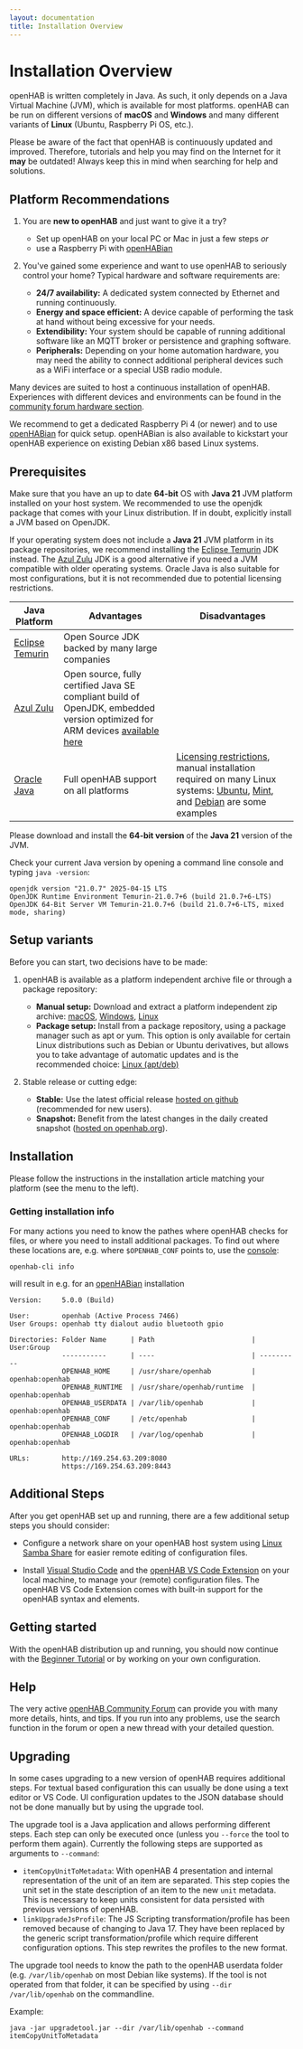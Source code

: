 ```yaml
---
layout: documentation
title: Installation Overview
---
```


# Installation Overview

openHAB is written completely in Java.
As such, it only depends on a Java Virtual Machine (JVM), which is available for most platforms.
openHAB can be run on different versions of **macOS** and **Windows** and many different variants of **Linux** (Ubuntu, Raspberry Pi OS, etc.).

Please be aware of the fact that openHAB is continuously updated and improved.
Therefore, tutorials and help you may find on the Internet for it **may** be outdated!
Always keep this in mind when searching for help and solutions.

## Platform Recommendations

1. You are **new to openHAB** and just want to give it a try?
    - Set up openHAB on your local PC or Mac in just a few steps _or_
    - use a Raspberry Pi with [openHABian](openhabian.html)

1. You've gained some experience and want to use openHAB to seriously control your home?
    Typical hardware and software requirements are:
    - **24/7 availability:** A dedicated system connected by Ethernet and running continuously.
    - **Energy and space efficient:** A device capable of performing the task at hand without being excessive for your needs.
    - **Extendibility:** Your system should be capable of running additional software like an MQTT broker or persistence and graphing software.
    - **Peripherals:** Depending on your home automation hardware, you may need the ability to connect additional peripheral devices such as a WiFi interface or a special USB radio module.

Many devices are suited to host a continuous installation of openHAB.
Experiences with different devices and environments can be found in the [community forum hardware section](https://community.openhab.org/c/hardware/server).

We recommend to get a dedicated Raspberry Pi 4 (or newer) and to use [openHABian](openhabian.html) for quick setup.
openHABian is also available to kickstart your openHAB experience on existing Debian x86 based Linux systems.

## Prerequisites

Make sure that you have an up to date **64-bit** OS with **Java 21** JVM platform installed on your host system.
We recommended to use the openjdk package that comes with your Linux distribution.
If in doubt, explicitly install a JVM based on OpenJDK.

If your operating system does not include a **Java 21** JVM platform in its package repositories, we recommend installing the [Eclipse Temurin](https://adoptium.net/temurin/releases/?os=any&arch=any&version=21) JDK instead.
The [Azul Zulu](https://www.azul.com/downloads/?version=java-21-lts&package=jdk#zulu) JDK is a good alternative if you need a JVM compatible with older operating systems.
Oracle Java is also suitable for most configurations, but it is not recommended due to potential licensing restrictions.

| Java Platform                                                                        | Advantages                                                                                                                                                         | Disadvantages                                                                                                                                                                                                                                                                                                 |
|--------------------------------------------------------------------------------------|--------------------------------------------------------------------------------------------------------------------------------------------------------------------|---------------------------------------------------------------------------------------------------------------------------------------------------------------------------------------------------------------------------------------------------------------------------------------------------------------|
| [Eclipse Temurin](https://adoptium.net/temurin/releases/?os=any&arch=any&version=21) | Open Source JDK backed by many large companies                                                                                                                     |                                                                                                                                                                                                                                                                                                               |
| [Azul Zulu](https://www.azul.com/downloads/?version=java-21-lts&package=jdk#zulu)    | Open source, fully certified Java SE compliant build of OpenJDK, embedded version optimized for ARM devices [available here](https://www.azul.com/downloads/#zulu) |                                                                                                                                                                                                                                                                                                               |
| [Oracle Java](https://java.com/en/)                                                  | Full openHAB support on all platforms                                                                                                                              | [Licensing restrictions](https://www.infoq.com/news/2016/03/docker-java/), manual installation required on many Linux systems: [Ubuntu](https://help.ubuntu.com/community/Java), [Mint](https://community.linuxmint.com/tutorial/view/1091), and [Debian](https://wiki.debian.org/Java/Sun) are some examples |

Please download and install the **64-bit version** of the **Java 21** version of the JVM.

Check your current Java version by opening a command line console and typing `java -version`:

```text
openjdk version "21.0.7" 2025-04-15 LTS
OpenJDK Runtime Environment Temurin-21.0.7+6 (build 21.0.7+6-LTS)
OpenJDK 64-Bit Server VM Temurin-21.0.7+6 (build 21.0.7+6-LTS, mixed mode, sharing)
```

## Setup variants

Before you can start, two decisions have to be made:

1. openHAB is available as a platform independent archive file or through a package repository:
    - **Manual setup:** Download and extract a platform independent zip archive: [macOS](macos.html), [Windows](windows.html), [Linux](linux.html#manual-installation)
    - **Package setup:** Install from a package repository, using a package manager such as apt or yum.
    This option is only available for certain Linux distributions such as Debian or Ubuntu derivatives, but allows you to take advantage of automatic updates and is the recommended choice: [Linux (apt/deb)](linux.html#package-repository-installation)

1. Stable release or cutting edge:
    - **Stable:** Use the latest official release [hosted on github](https://github.com/openhab/openhab-distro/releases/) (recommended for new users).
    - **Snapshot:** Benefit from the latest changes in the daily created snapshot ([hosted on openhab.org](https://ci.openhab.org/)).

## Installation

Please follow the instructions in the installation article matching your platform (see the menu to the left).

### Getting installation info

For many actions you need to know the pathes where openHAB checks for files, or where you need to install additional packages.
To find out where these locations are, e.g. where `$OPENHAB_CONF` points to, use the [console](https://www.openhab.org/docs/administration/console.html):

```shell
openhab-cli info
```

will result in e.g. for an [openHABian](https://www.openhab.org/docs/installation/openhabian.html) installation

```shell
Version:     5.0.0 (Build)

User:        openhab (Active Process 7466)
User Groups: openhab tty dialout audio bluetooth gpio

Directories: Folder Name      | Path                        | User:Group
             -----------      | ----                        | ----------
             OPENHAB_HOME     | /usr/share/openhab          | openhab:openhab
             OPENHAB_RUNTIME  | /usr/share/openhab/runtime  | openhab:openhab
             OPENHAB_USERDATA | /var/lib/openhab            | openhab:openhab
             OPENHAB_CONF     | /etc/openhab                | openhab:openhab
             OPENHAB_LOGDIR   | /var/log/openhab            | openhab:openhab

URLs:        http://169.254.63.209:8080
             https://169.254.63.209:8443
```

## Additional Steps

After you get openHAB set up and running, there are a few additional setup steps you should consider:

- Configure a network share on your openHAB host system using [Linux Samba Share](linux.html#network-sharing) for easier remote editing of configuration files.

- Install [Visual Studio Code](https://code.visualstudio.com/Download) and the [openHAB VS Code Extension]({{base}}/configuration/editors.html#openhab-vs-code-extension) on your local machine, to manage your (remote) configuration files.
    The openHAB VS Code Extension comes with built-in support for the openHAB syntax and elements.

## Getting started

With the openHAB distribution up and running, you should now continue with
the [Beginner Tutorial]({{base}}/tutorial)
or by working on your own configuration.

## Help

The very active [openHAB Community Forum](https://community.openhab.org) can provide you with many more details, hints, and tips.
If you run into any problems, use the search function in the forum or open a new thread with your detailed question.

## Upgrading

In some cases upgrading to a new version of openHAB requires additional steps.
For textual based configuration this can usually be done using a text editor or VS Code.
UI configuration updates to the JSON database should not be done manually but by using the upgrade tool.

The upgrade tool is a Java application and allows performing different steps.
Each step can only be executed once (unless you `--force` the tool to perform them again).
Currently the following steps are supported as arguments to `--command`:

- `itemCopyUnitToMetadata`: With openHAB 4 presentation and internal representation of the unit of an item are separated.
This step copies the unit set in the state description of an item to the new `unit` metadata.
This is necessary to keep units consistent for data persisted with previous versions of openHAB.
- `linkUpgradeJsProfile`: The JS Scripting transformation/profile has been removed because of changing to Java 17.
They have been replaced by the generic script transformation/profile which require different configuration options.
This step rewrites the profiles to the new format.

The upgrade tool needs to know the path to the openHAB userdata folder (e.g. `/var/lib/openhab` on most Debian like systems).
If the tool is not operated from that folder, it can be specified by using `--dir /var/lib/openhab` on the commandline.

Example:

```shell
java -jar upgradetool.jar --dir /var/lib/openhab --command itemCopyUnitToMetadata
```
